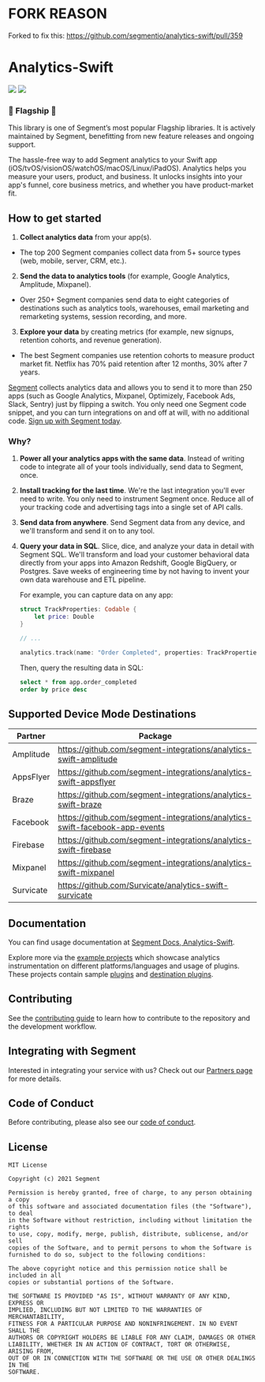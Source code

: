 # FORK REASON

Forked to fix this: https://github.com/segmentio/analytics-swift/pull/359

# Analytics-Swift
![](https://github.com/segmentio/analytics-swift/actions/workflows/swift.yml/badge.svg)
![](https://img.shields.io/github/license/segmentio/analytics-swift)

### 🎉 Flagship 🎉
This library is one of Segment’s most popular Flagship libraries. It is actively maintained by Segment, benefitting from new feature releases and ongoing support.

The hassle-free way to add Segment analytics to your Swift app (iOS/tvOS/visionOS/watchOS/macOS/Linux/iPadOS). Analytics helps you measure your users, product, and business. It unlocks insights into your app's funnel, core business metrics, and whether you have product-market fit.

## How to get started
1. **Collect analytics data** from your app(s).
  - The top 200 Segment companies collect data from 5+ source types (web, mobile, server, CRM, etc.).
2. **Send the data to analytics tools** (for example, Google Analytics, Amplitude, Mixpanel).
  - Over 250+ Segment companies send data to eight categories of destinations such as analytics tools, warehouses, email marketing and remarketing systems, session recording, and more.
3. **Explore your data** by creating metrics (for example, new signups, retention cohorts, and revenue generation).
  - The best Segment companies use retention cohorts to measure product market fit. Netflix has 70% paid retention after 12 months, 30% after 7 years.

[Segment](https://segment.com) collects analytics data and allows you to send it to more than 250 apps (such as Google Analytics, Mixpanel, Optimizely, Facebook Ads, Slack, Sentry) just by flipping a switch. You only need one Segment code snippet, and you can turn integrations on and off at will, with no additional code. [Sign up with Segment today](https://app.segment.com/signup).

### Why?
1. **Power all your analytics apps with the same data**. Instead of writing code to integrate all of your tools individually, send data to Segment, once.

2. **Install tracking for the last time**. We're the last integration you'll ever need to write. You only need to instrument Segment once. Reduce all of your tracking code and advertising tags into a single set of API calls.

3. **Send data from anywhere**. Send Segment data from any device, and we'll transform and send it on to any tool.

4. **Query your data in SQL**. Slice, dice, and analyze your data in detail with Segment SQL. We'll transform and load your customer behavioral data directly from your apps into Amazon Redshift, Google BigQuery, or Postgres. Save weeks of engineering time by not having to invent your own data warehouse and ETL pipeline.

   For example, you can capture data on any app:
    ```swift
    struct TrackProperties: Codable {
        let price: Double
    }

    // ...

    analytics.track(name: "Order Completed", properties: TrackProperties(price: 99.84))
    ```
   Then, query the resulting data in SQL:
    ```sql
    select * from app.order_completed
    order by price desc
    ```

## Supported Device Mode Destinations

| Partner | Package |
| --- | --- |
| Amplitude | https://github.com/segment-integrations/analytics-swift-amplitude |
| AppsFlyer | https://github.com/segment-integrations/analytics-swift-appsflyer |
| Braze    | https://github.com/segment-integrations/analytics-swift-braze |
| Facebook | https://github.com/segment-integrations/analytics-swift-facebook-app-events |
| Firebase | https://github.com/segment-integrations/analytics-swift-firebase |
| Mixpanel | https://github.com/segment-integrations/analytics-swift-mixpanel |
| Survicate | https://github.com/Survicate/analytics-swift-survicate |

## Documentation

You can find usage documentation at [Segment Docs, Analytics-Swift](https://segment.com/docs/connections/sources/catalog/libraries/mobile/apple/).

Explore more via the [example projects](Examples) which showcase analytics instrumentation on different platforms/languages and usage of plugins. These projects contain sample [plugins](Examples/other_plugins) and [destination plugins](Examples/destination_plugins).

## Contributing

See the [contributing guide](CONTRIBUTING.md) to learn how to contribute to the repository and the development workflow.

## Integrating with Segment

Interested in integrating your service with us? Check out our [Partners page](https://segment.com/partners/) for more details.

## Code of Conduct

Before contributing, please also see our [code of conduct](CODE_OF_CONDUCT.md).

## License
```
MIT License

Copyright (c) 2021 Segment

Permission is hereby granted, free of charge, to any person obtaining a copy
of this software and associated documentation files (the "Software"), to deal
in the Software without restriction, including without limitation the rights
to use, copy, modify, merge, publish, distribute, sublicense, and/or sell
copies of the Software, and to permit persons to whom the Software is
furnished to do so, subject to the following conditions:

The above copyright notice and this permission notice shall be included in all
copies or substantial portions of the Software.

THE SOFTWARE IS PROVIDED "AS IS", WITHOUT WARRANTY OF ANY KIND, EXPRESS OR
IMPLIED, INCLUDING BUT NOT LIMITED TO THE WARRANTIES OF MERCHANTABILITY,
FITNESS FOR A PARTICULAR PURPOSE AND NONINFRINGEMENT. IN NO EVENT SHALL THE
AUTHORS OR COPYRIGHT HOLDERS BE LIABLE FOR ANY CLAIM, DAMAGES OR OTHER
LIABILITY, WHETHER IN AN ACTION OF CONTRACT, TORT OR OTHERWISE, ARISING FROM,
OUT OF OR IN CONNECTION WITH THE SOFTWARE OR THE USE OR OTHER DEALINGS IN THE
SOFTWARE.
```
